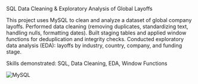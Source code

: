 SQL Data Cleaning & Exploratory Analysis of Global Layoffs

This project uses MySQL to clean and analyze a dataset of global company layoffs.
Performed data cleaning (removing duplicates, standardizing text, handling nulls, formatting dates).
Built staging tables and applied window functions for deduplication and integrity checks.
Conducted exploratory data analysis (EDA): layoffs by industry, country, company, and funding stage.

Skills demonstrated: SQL, Data Cleaning, EDA, Window Functions

![MySQL](https://img.shields.io/badge/mysql-4479A1.svg?style=for-the-badge&logo=mysql&logoColor=white)
